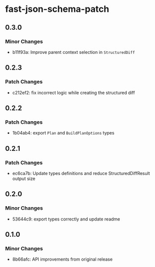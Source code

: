 # fast-json-schema-patch

## 0.3.0

### Minor Changes

- b11f93a: Improve parent context selection in `StructuredDiff`

## 0.2.3

### Patch Changes

- c212ef2: fix incorrect logic while creating the structured diff

## 0.2.2

### Patch Changes

- 1b04ab4: export `Plan` and `BuildPlanOptions` types

## 0.2.1

### Patch Changes

- ec6ca7b: Update types definitions and reduce StructuredDiffResult output size

## 0.2.0

### Minor Changes

- 53644c9: export types correctly and update readme

## 0.1.0

### Minor Changes

- 8b66afc: API improvements from original release
